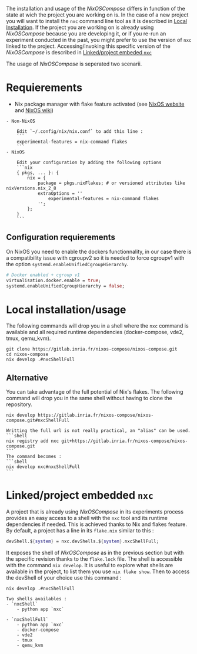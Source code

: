 The installation and usage of the _NixOSCompose_ differs in function of the state at wich the project you are working on is. In the case of a new project you will want to install the `nxc` command line tool as it is described in [Local Installation](local.md#local-installationusage). If the project you are working on is already using _NixOSCompose_ because you are developing it, or if you re-run an experiment conducted in the past, you might prefer to use the version of `nxc` linked to the project. Accessing/invoking this specific version of the _NixOSCompose_ is described in [Linked/project embeded `nxc`](local.md#linkedproject-embeded-nxc)

The usage of _NixOSCompose_ is seperated two scenarii.

# Requierements

- Nix package manager with flake feature activated (see [NixOS website](https://nixos.org/download.html) and [NixOS wiki](https://nixos.wiki/wiki/Flakes#Installing_flakes))

```admonish note title="Quick note from NixOS wiki to activate flake feature"
- Non-NixOS

    Edit `~/.config/nix/nix.conf` to add this line :
    ```
    experimental-features = nix-command flakes
    ```
- NixOS

    Edit your configuration by adding the following options
    ```nix
    { pkgs, ... }: {
        nix = {
            package = pkgs.nixFlakes; # or versioned attributes like nixVersions.nix_2_8
            extraOptions = ''
                experimental-features = nix-command flakes
            '';
        };
    }
    ```
```

## Configuration requierements

On NixOS you need to enable the dockers functionnality, in our case there is a compatibility issue with cgroupv2 so it is needed to force cgroupv1 with the option `systemd.enableUnifiedCgroupHierarchy`.

```nix
# Docker enabled + cgroup v1
virtualisation.docker.enable = true;
systemd.enableUnifiedCgroupHierarchy = false;
```


# Local installation/usage

The following commands will drop you in a shell where the `nxc` command is available and all required runtime dependencies (docker-compose, vde2, tmux, qemu_kvm).

```shell
git clone https://gitlab.inria.fr/nixos-compose/nixos-compose.git
cd nixos-compose
nix develop .#nxcShellFull
```
## Alternative

You can take advantage of the full potential of Nix's flakes. The following command will drop you in the same shell without having to clone the repository.
```shell
nix develop https://gitlab.inria.fr/nixos-compose/nixos-compose.git#nxcShellFull
```

~~~admonish tip
Writting the full url is not really practical, an "alias" can be used.
```shell
nix registry add nxc git+https://gitlab.inria.fr/nixos-compose/nixos-compose.git
```
The command becomes :
```shell
nix develop nxc#nxcShellFull
```
~~~

# Linked/project embedded `nxc`

A project that is already using _NixOSCompose_ in its experiments process provides an easy access to a shell with the `nxc` tool and its runtime dependencies if needed. This is achieved thanks to Nix and flakes feature. By default, a project has a line in its `flake.nix` similar to this :

```nix
devShell.${system} = nxc.devShells.${system}.nxcShellFull;
```

It exposes the shell of _NixOSCompose_ as in the previous section but with the specific revision thanks to the `flake.lock` file. The shell is accessible with the command `nix develop`. It is useful to explore what shells are available in the project, to list them you use `nix flake show`. Then to access the devShell of your choice use this command :

```shell
nix develop .#nxcShellFull
```

```admonish info
Two shells availables :
- `nxcShell`
    - python app `nxc`

- `nxcShellFull`
    - python app `nxc`
    - docker-compose
    - vde2
    - tmux
    - qemu_kvm
```

<!-- 

2 scenarii are possible, either you are working on a new project or you are on one already using _NixOSCompose_, in this latter case and if the `flake.nix` still contains this following line
If you are working on a project that already uses _NixOSCompose_ you should use the nxc provided with it, it will use the exact version of the tool used to build it, the one used for the project. It is recommended. Or you can use you own installation like described in part ##.

_NixOSCompose_, thanks to Nix package manager, does not always need to be installed in a classical way. In the case where you are picking up a project which is already using _NixOSCompose_ it should not be necessary to an installation. If instead you are starting a new project you need to do 


## 2 scenarios

Depending on you usage you will not need to follow the same installation procedure. Starting a new project requires to initialize de project

### 2 scenarii possible
Either you are going to create a new project or you are using a project that was produced by NixOSCompose
Shell Nix avec NXC disponible
```
nix shell
```



## 

```
git clone https://gitlab.inria.fr/nixos-compose/nixos-compose
cd nixos-compose
nix-shell
ou 
nix develop
ou
nix build
```

```
nxc --help
nxc --testBuild # ce serait interessé
``` -->
